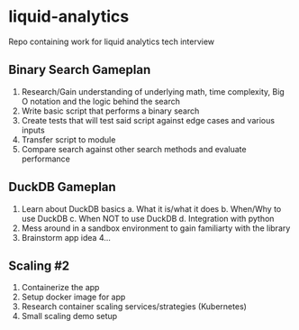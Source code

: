 # liquid-analytics
Repo containing work for liquid analytics tech interview

## Binary Search Gameplan
1. Research/Gain understanding of underlying math, time complexity, Big O notation and the logic behind the search
2. Write basic script that performs a binary search
3. Create tests that will test said script against edge cases and various inputs
4. Transfer script to module
5. Compare search against other search methods and evaluate performance

## DuckDB Gameplan
1. Learn about DuckDB basics
  a. What it is/what it does
  b. When/Why to use DuckDB
  c. When NOT to use DuckDB
  d. Integration with python
2. Mess around in a sandbox environment to gain familiarty with the library
3. Brainstorm app idea
4...

## Scaling #2
1. Containerize the app
2. Setup docker image for app
3. Research container scaling services/strategies (Kubernetes)
4. Small scaling demo setup
